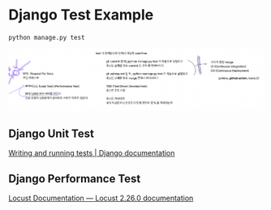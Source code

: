# Django Test Example
```shell
python manage.py test
```
![](figjam.png)

## Django Unit Test

[Writing and running tests | Django documentation](https://docs.djangoproject.com/en/4.2/topics/testing/overview/)

## Django Performance Test

[Locust Documentation — Locust 2.26.0 documentation](https://docs.locust.io/en/stable/index.html)
